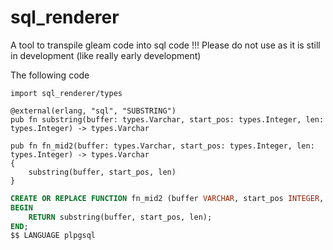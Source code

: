 # sql_renderer
A tool to transpile gleam code into sql code
!!! Please do not use as it is still in development (like really early development)

The following code
```gleam
import sql_renderer/types

@external(erlang, "sql", "SUBSTRING")
pub fn substring(buffer: types.Varchar, start_pos: types.Integer, len: types.Integer) -> types.Varchar

pub fn fn_mid2(buffer: types.Varchar, start_pos: types.Integer, len: types.Integer) -> types.Varchar
{
    substring(buffer, start_pos, len)
}
```

```sql
CREATE OR REPLACE FUNCTION fn_mid2 (buffer VARCHAR, start_pos INTEGER, len INTEGER) RETURNS VARCHAR AS $$
BEGIN
    RETURN substring(buffer, start_pos, len);
END;
$$ LANGUAGE plpgsql
```

